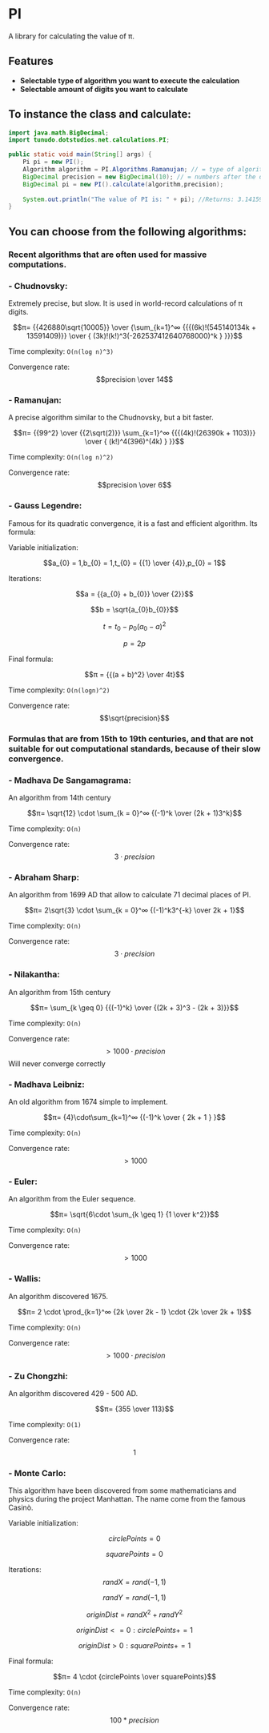 # PI

A library for calculating the value of π.

## Features

- **Selectable type of algorithm you want to execute the calculation**
- **Selectable amount of digits you want to calculate**

## To instance the class and calculate:
```java
import java.math.BigDecimal;
import tunudo.dotstudios.net.calculations.PI;

public static void main(String[] args) {
    Pi pi = new PI();
    Algorithm algorithm = PI.Algorithms.Ramanujan; // = type of algorithm you want to make the calculation with;
    BigDecimal precision = new BigDecimal(10); // = numbers after the decimal point you want;
    BigDecimal pi = new PI().calculate(algorithm,precision);
    
    System.out.println("The value of PI is: " + pi); //Returns: 3.1415926535
}
```

## You can choose from the following algorithms:
### Recent algorithms that are often used for massive computations.
### - Chudnovsky:

Extremely precise, but slow. It is used in world-record calculations of π digits.

$$π= {{426880\sqrt{10005}} \over {\sum_{k=1}^∞ {{{(6k)!(545140134k + 13591409)}} \over { (3k)!(k!)^3(-262537412640768000)^k } }}}$$

Time complexity: `O(n(log n)^3)`

Convergence rate: $$precision \over 14$$

### - Ramanujan:

A precise algorithm similar to the Chudnovsky, but a bit faster.

$$π= {{99^2} \over {{2\sqrt(2)}} \sum_{k=1}^∞ {{{(4k)!(26390k + 1103)}} \over { (k!)^4(396)^(4k) } }}$$

Time complexity: `O(n(log n)^2)`

Convergence rate: $$precision \over 6$$

### - Gauss Legendre:
Famous for its quadratic convergence, it is a fast and efficient algorithm.
Its formula:

Variable initialization:

$$a_{0} = 1,b_{0} = 1,t_{0} = {{1} \over {4}},p_{0} = 1$$

Iterations:

$$a = {{a_{0} + b_{0}} \over {2}}$$

$$b = \sqrt{a_{0}b_{0}}$$

$$t = t_{0} - p_{0}(a_{0} - a)^2$$

$$p = 2p$$

Final formula:

$$π = {{(a + b)^2} \over 4t}$$

Time complexity: `O(n(logn)^2)`

Convergence rate: $$\sqrt{precision}$$
### Formulas that are from 15th to 19th centuries, and that are not suitable for out computational standards, because of their slow convergence.
### - Madhava De Sangamagrama:
An algorithm from 14th century

$$π= \sqrt{12} \cdot \sum_{k = 0}^∞ {(-1)^k \over (2k + 1)3^k}$$

Time complexity: `O(n)`

Convergence rate: $$3 \cdot precision$$
### - Abraham Sharp:
An algorithm from 1699 AD that allow to calculate 71 decimal places of PI.

$$π= 2\sqrt{3} \cdot \sum_{k = 0}^∞ {(-1)^k3^{-k} \over 2k + 1}$$

Time complexity: `O(n)`

Convergence rate: $$3 \cdot precision$$
### - Nilakantha:
An algorithm from 15th century

$$π= \sum_{k \geq 0} {{(-1)^k} \over {(2k + 3)^3 - (2k + 3)}}$$

Time complexity: `O(n)`

Convergence rate: $$> {1000 \cdot precision}$$ Will never converge correctly
### - Madhava Leibniz:
An old algorithm from 1674 simple to implement.

$$π= {4}\cdot\sum_{k=1}^∞ {(-1)^k \over { 2k + 1 } }$$

Time complexity: `O(n)`

Convergence rate: $$> 1000$$

### - Euler:
An algorithm from the Euler sequence.

$$π= \sqrt{6\cdot \sum_{k \geq 1} {1 \over k^2}}$$

Time complexity: `O(n)`

Convergence rate: $$> 1000$$
### - Wallis:
An algorithm discovered 1675.

$$π= 2 \cdot \prod_{k=1}^∞ {2k \over 2k - 1} \cdot {2k \over 2k + 1}$$

Time complexity: `O(n)`

Convergence rate: $$> {1000 \cdot precision}$$
### - Zu Chongzhi:
An algorithm discovered 429 - 500 AD.

$$π= {355 \over 113}$$

Time complexity: `O(1)`

Convergence rate: $$1$$
### - Monte Carlo:
This algorithm have been discovered from some mathematicians and physics during the project Manhattan.
The name come from the famous Casinò.


Variable initialization:

$$circlePoints = 0$$

$$squarePoints = 0$$

Iterations:
$$randX= rand(-1,1)$$

$$randY= rand(-1,1)$$

$$originDist = randX^2 + randY^2$$

$$originDist <= 0: circlePoints += 1$$

$$originDist > 0: squarePoints += 1$$

Final formula:

$$π= 4 \cdot {circlePoints \over squarePoints}$$

Time complexity: `O(n)`

Convergence rate: $$100*precision$$